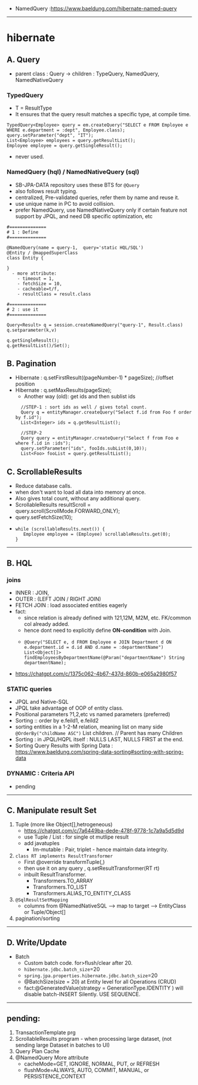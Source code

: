 - NamedQuery :https://www.baeldung.com/hibernate-named-query
--- 
# hibernate 
## A. Query
- parent class : Query<T> -> children : TypeQuery<T>, NamedQuery<T>, NamedNativeQuery<T>
### TypedQuery<T> 
- T = ResultType
- It ensures that the query result matches a specific type, at compile time.
```
TypedQuery<Employee> query = em.createQuery("SELECT e FROM Employee e WHERE e.department = :dept", Employee.class);
query.setParameter("dept", "IT");
List<Employee> employees = query.getResultList();
Employee employee = query.getSingleResult();
```
- never used.

### NamedQuery<T> (hql) / NamedNativeQuery<T> (sql)
- SB-JPA-DATA repository uses these BTS for `@Query`
- also follows result typing.
- centralized, Pre-validated queries, refer them by name and reuse it.
- use unique name in PC to avoid collision.
- prefer NamedQuery, use NamedNativeQuery only if certain feature not support by JPQL, and need DB specific optimization, etc
```
#==============
# 1 : Define
#==============

@NamedQuery(name = query-1,  query='static HQL/SQL')
@Entity / @mappedSuperClass
class Entity {

}
  - more attribute:
    - timeout = 1, 
    - fetchSize = 10, 
    - cacheable=t/f,  
    - resultClass = result.class
    
#==============
# 2 : use it
#==============

Query<Result> q = session.createNamedQuery("query-1", Result.class)
q.setparameter(k,v)

q.getSingleResult();
q.getResultList()/Set();

```
## B. Pagination
- Hibernate : q.setFirstResult((pageNumber-1) * pageSize); //offset position
- Hibernate : q.setMaxResults(pageSize);
  - Another way (old): get ids and then sublist ids
  ```
    //STEP-1 : sort ids as well / gives total count.
    Query q = entityManager.createQuery("Select f.id from Foo f order by f.id");
    List<Integer> ids = q.getResultList();
      
    //STEP-2
    Query query = entityManager.createQuery("Select f from Foo e where f.id in :ids");
    query.setParameter("ids", fooIds.subList(0,10));
    List<Foo> fooList = query.getResultList();
   ```
## C. ScrollableResults
  - Reduce database calls.
  - when don't want to load all data into memory at once.
  - Also gives total count, without any additional query.
  - ScrollableResults resultScroll = query.scroll(ScrollMode.FORWARD_ONLY);
  - query.setFetchSize(10);
  - ```
    while (scrollableResults.next()) {
       Employee employee = (Employee) scrollableResults.get(0);
    }
    ```

---
## B. HQL
### joins
- INNER : JOIN, 
- OUTER : (LEFT JOIN / RIGHT JOIN)
- FETCH JOIN  : load associated entities eagerly
- fact: 
  - since relation is already defined with 121,12M, M2M, etc. FK/common col already  added. 
  - hence dont need to explicitly define **ON-condition** with Join.
  - ``` 
    @Query("SELECT e, d FROM Employee e JOIN Department d ON e.department.id = d.id AND d.name = :departmentName")
    List<Object[]> findEmployeesByDepartmentName(@Param("departmentName") String departmentName);
    ```
- https://chatgpt.com/c/1375c062-4b67-437d-860b-e065a2980f57

### STATIC queries
- JPQL and Native-SQL
- JPQL take advantage of OOP of entity class.
- Positional parameters ?1,2,etc vs named parameters (preferred)
- Sorting :: order by  e.feild1, e.feild2
- sorting entities in a 1-2-M relation, meaning list on many side `@OrderBy("childName ASC")` List<T> children. // Parent has many Children
- Sorting : in JPQL/HQPL itself :  NULLS LAST, NULLS FIRST at the end.
- Sorting Query Results with Spring Data : https://www.baeldung.com/spring-data-sorting#sorting-with-spring-data

### DYNAMIC : Criteria API 
- pending

---
## C. Manipulate result Set
1. Tuple (more like Object[],hetrogeneous)
   - https://chatgpt.com/c/7a6449ba-dede-478f-9778-1c7a9a5d5d9d
   - use Tuple / List<Tuple> : for single ot mutlipe result
   - add <artifactId>javatuples</artifactId> 
     - Im-mutable : Pair, triplet - hence maintain data integrity.
2. `class RT implements ResultTransformer` 
   - First @override transformTuple(,) 
   - then use it on any query , q.setResultTransformer(RT rt)
   - inbuilt ResultTransformer.
     - Transformers.TO_ARRAY
     - Transformers.TO_LIST 
     - Transformers.ALIAS_TO_ENTITY_CLASS
3. `@SqlResultSetMapping`
   - columns from @NamedNativeSQL --> map to target -->  EntityClass or Tuple/Object[]
4. pagination/sorting

---
## D. Write/Update
- Batch 
  - Custom batch code. for>flush/clear after 20.
  - `hibernate.jdbc.batch_size`=20
  - `spring.jpa.properties.hibernate.jdbc.batch_size`=20
  - @BatchSize(size = 20) at Entity level for all Operations (CRUD)
  - fact:@GeneratedValue(strategy = GenerationType.IDENTITY ) will disable batch-INSERT Silently. USE SEQUENCE.

---
## pending:
1. TransactionTemplate prg
2. ScrollableResults program - when processing large dataset, (not sending large Dataset in batches to UI)
3. Query Plan Cache
4. @NamedQuery More attribute
   - cacheMode=GET, IGNORE, NORMAL, PUT, or REFRESH
   - flushMode=ALWAYS, AUTO, COMMIT, MANUAL, or PERSISTENCE_CONTEXT